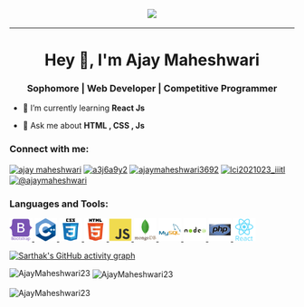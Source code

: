 <p align="center">
  <img src="https://github.com/thompsonemerson/thompsonemerson/raw/master/cover-thompson.png" height="200"/>
</p>

<hr>
<h1 align="center">Hey 👋, I'm Ajay Maheshwari  <!-- <img src="https://raw.githubusercontent.com/ABSphreak/ABSphreak/master/gifs/Hi.gif" width="30px"> </h1>  -->
<h3 align="center"> Sophomore  | Web Developer | Competitive Programmer</h3>

- 🌱 I’m currently learning **React Js**

- 💬 Ask me about **HTML , CSS , Js**

<h3 align="left">Connect with me:</h3>
<p align="left">
<a href="https://linkedin.com/in/ajay maheshwari" target="blank"><img align="center" src="https://raw.githubusercontent.com/rahuldkjain/github-profile-readme-generator/master/src/images/icons/Social/linked-in-alt.svg" alt="ajay maheshwari" height="30" width="40" /></a>
<a href="https://www.codechef.com/users/a3j6a9y2" target="blank"><img align="center" src="https://cdn.jsdelivr.net/npm/simple-icons@3.1.0/icons/codechef.svg" alt="a3j6a9y2" height="30" width="40" /></a>
<a href="https://codeforces.com/profile/ajaymaheshwari3692" target="blank"><img align="center" src="https://raw.githubusercontent.com/rahuldkjain/github-profile-readme-generator/master/src/images/icons/Social/codeforces.svg" alt="ajaymaheshwari3692" height="30" width="40" /></a>
<a href="https://www.leetcode.com/lci2021023_iiitl" target="blank"><img align="center" src="https://raw.githubusercontent.com/rahuldkjain/github-profile-readme-generator/master/src/images/icons/Social/leet-code.svg" alt="lci2021023_iiitl" height="30" width="40" /></a>
<a href="https://www.hackerearth.com/@ajaymaheshwari" target="blank"><img align="center" src="https://raw.githubusercontent.com/rahuldkjain/github-profile-readme-generator/master/src/images/icons/Social/hackerearth.svg" alt="@ajaymaheshwari" height="30" width="40" /></a>
</p>

<h3 align="left">Languages and Tools:</h3>
<p align="left"> <a href="https://getbootstrap.com" target="_blank" rel="noreferrer"> <img src="https://raw.githubusercontent.com/devicons/devicon/master/icons/bootstrap/bootstrap-plain-wordmark.svg" alt="bootstrap" width="40" height="40"/> </a> <a href="https://www.w3schools.com/cpp/" target="_blank" rel="noreferrer"> <img src="https://raw.githubusercontent.com/devicons/devicon/master/icons/cplusplus/cplusplus-original.svg" alt="cplusplus" width="40" height="40"/> </a> <a href="https://www.w3schools.com/css/" target="_blank" rel="noreferrer"> <img src="https://raw.githubusercontent.com/devicons/devicon/master/icons/css3/css3-original-wordmark.svg" alt="css3" width="40" height="40"/> </a> <a href="https://www.w3.org/html/" target="_blank" rel="noreferrer"> <img src="https://raw.githubusercontent.com/devicons/devicon/master/icons/html5/html5-original-wordmark.svg" alt="html5" width="40" height="40"/> </a> <a href="https://developer.mozilla.org/en-US/docs/Web/JavaScript" target="_blank" rel="noreferrer"> <img src="https://raw.githubusercontent.com/devicons/devicon/master/icons/javascript/javascript-original.svg" alt="javascript" width="40" height="40"/> </a> <a href="https://www.mongodb.com/" target="_blank" rel="noreferrer"> <img src="https://raw.githubusercontent.com/devicons/devicon/master/icons/mongodb/mongodb-original-wordmark.svg" alt="mongodb" width="40" height="40"/> </a> <a href="https://www.mysql.com/" target="_blank" rel="noreferrer"> <img src="https://raw.githubusercontent.com/devicons/devicon/master/icons/mysql/mysql-original-wordmark.svg" alt="mysql" width="40" height="40"/> </a> <a href="https://nodejs.org" target="_blank" rel="noreferrer"> <img src="https://raw.githubusercontent.com/devicons/devicon/master/icons/nodejs/nodejs-original-wordmark.svg" alt="nodejs" width="40" height="40"/> </a> <a href="https://www.php.net" target="_blank" rel="noreferrer"> <img src="https://raw.githubusercontent.com/devicons/devicon/master/icons/php/php-original.svg" alt="php" width="40" height="40"/> </a> <a href="https://reactjs.org/" target="_blank" rel="noreferrer"> <img src="https://raw.githubusercontent.com/devicons/devicon/master/icons/react/react-original-wordmark.svg" alt="react" width="40" height="40"/> </a> </p>


[![Sarthak's GitHub activity graph](https://activity-graph.herokuapp.com/graph?username=AjayMaheshwari23&&theme=xcode)](https://github.com/AjayMaheshwari23)

<p><img align="left" src="https://github-readme-stats.vercel.app/api/top-langs?username=AjayMaheshwari23&show_icons=true&locale=en&layout=compact&theme=tokyonight" alt="AjayMaheshwari23" /></p>

<p>&nbsp;<img align="center" src="https://github-readme-stats.vercel.app/api?username=AjayMaheshwari23&show_icons=true&locale=en&theme=tokyonight" alt="AjayMaheshwari23" /></p>

<p><img align="center" src="https://github-readme-streak-stats.herokuapp.com/?user=AjayMaheshwari23&&theme=tokyonight" alt="AjayMaheshwari23" /></p>
